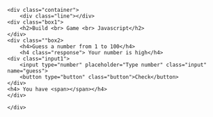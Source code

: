 <!DOCTYPE html>
<html lang="en">
<head>
    <meta charset="UTF-8">
    <meta http-equiv="X-UA-Compatible" content="IE=edge">
    <meta name="viewport" content="width=device-width, initial-scale=1.0">
    <title>Guess Game</title>
    <link rel="stylesheet" href="Amara.css">
    <script src="Amara.js"></script>
</head>
<body>
    
    <div class="container">
        <div class="line"></div>
    <div class="box1">
        <h2>Build <br> Game <br> Javascript</h2>
    </div>
    <div class=""box2>
        <h4>Guess a number from 1 to 100</h4>
        <h4 class="response"> Your number is high</h4>
    <div class="input1">
        <input type="number" placeholder="Type number" class="input" name="guess">
        <button type="button" class="button">Check</button>
    </div>
    <h4> You have <span></span></h4>
    </div>

    </div>
</body>
</html>
